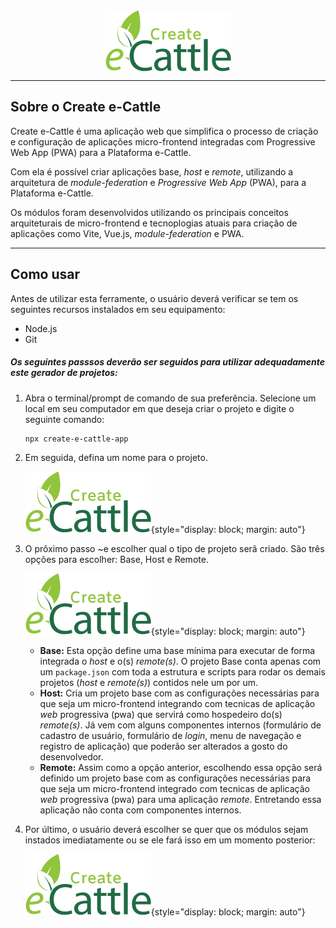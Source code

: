 <!-- ![Logo Create e-Cattle](assets/logo.png){style="display: block; margin: auto"} -->
<a href="https://www.npmjs.com/package/create-e-cattle-app">
    <img src="/assets/logo.png" alt="Create e-Cattle logo" title="Create e-Cattle" style="display: block; margin: auto" />
</a>

---

## Sobre o Create e-Cattle

Create e-Cattle é uma aplicação web que simplifica o processo de criação e configuração de aplicações micro-frontend integradas com Progressive Web App (PWA)  para a Plataforma e-Cattle.

Com ela é possível criar aplicações base, *host* e *remote*, utilizando a arquitetura de *module-federation* e *Progressive Web App* (PWA), para a Plataforma e-Cattle.

Os módulos foram desenvolvidos utilizando os principais conceitos arquiteturais de micro-frontend e tecnoplogias atuais para criação de aplicações como Vite, Vue.js, *module-federation* e PWA.

---

## Como usar

Antes de utilizar esta ferramente, o usuário deverá verificar se tem os seguintes recursos instalados em seu equipamento:
- Node.js
- Git

##### Os seguintes passsos deverão ser seguidos para utilizar adequadamente este gerador de projetos:

1. Abra o terminal/prompt de comando de sua preferência. Selecione um local em seu computador em que deseja criar o projeto e digite o seguinte comando:

    ```bash
    npx create-e-cattle-app
    ```

2. Em seguida, defina um nome para o projeto.

    ![Imagem mostrando o usuário definido o nome no terminal ou prompt de comando](assets/logo.png){style="display: block; margin: auto"}

3. O prõximo passo ~e escolher qual o tipo de projeto serã criado. São três opções para escolher: Base, Host e Remote.

    ![Imagem mostrando o usuário escolhendo o tipo do projeto no terminal ou prompt de comando](assets/logo.png){style="display: block; margin: auto"}

    - **Base:** Esta opção define uma base mínima para executar de forma integrada o *host* e o(s) *remote(s)*. O projeto Base conta apenas com um `package.json` com toda a estrutura e scripts para rodar os demais projetos (*host* e *remote(s)*) contidos nele um por um.
    - **Host:** Cria um projeto base com as configurações necessárias para que seja um micro-frontend integrando com tecnicas de aplicação *web* progressiva (pwa) que servirá como hospedeiro do(s) *remote(s)*. Já vem com alguns componentes internos (formulário de cadastro de usuário, formulário de *login*, menu de navegação e registro de aplicação) que poderão ser alterados a gosto do desenvolvedor.
    - **Remote:** Assim como a opção anterior, escolhendo essa opção será definido um projeto base com as configurações necessárias para que seja um micro-frontend integrado com tecnicas de aplicação *web* progressiva (pwa) para uma aplicação *remote*. Entretando essa aplicação não conta com componentes internos.

4. Por último, o usuário deverá escolher se quer que os módulos sejam instados imediatamente ou se ele fará isso em um momento posterior:

    ![Imagem mostrando o usuário escolhendo no terminal ou prompt de comando se os módulos serão intalados imediatamente ou não](assets/logo.png){style="display: block; margin: auto"}

  